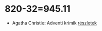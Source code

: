 # 820-32=945.11

- Agatha Christie: Adventi krimik [részletek](_details/%7Bopf.creator%7D.md#id_1761)